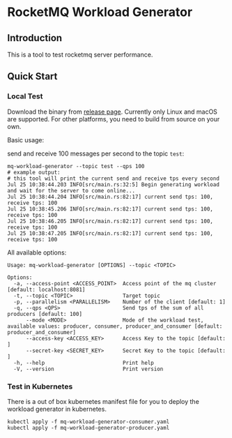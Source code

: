 # RocketMQ Workload Generator

## Introduction

This is a tool to test rocketmq server performance.

## Quick Start

### Local Test

Download the binary from [release page](https://github.com/ShadowySpirits/mq-workload-generator/releases). Currently only Linux and macOS are supported. For other platforms, you need to build from source on your own.

Basic usage:

send and receive 100 messages per second to the topic `test`:

```shell
mq-workload-generator --topic test --qps 100
# example output: 
# this tool will print the current send and receive tps every second
Jul 25 10:38:44.203 INFO[src/main.rs:32:5] Begin generating workload and wait for the server to come online...
Jul 25 10:38:44.204 INFO[src/main.rs:82:17] current send tps: 100, receive tps: 100
Jul 25 10:38:45.206 INFO[src/main.rs:82:17] current send tps: 100, receive tps: 100
Jul 25 10:38:46.205 INFO[src/main.rs:82:17] current send tps: 100, receive tps: 100
Jul 25 10:38:47.205 INFO[src/main.rs:82:17] current send tps: 100, receive tps: 100
```

All available options:

```shell
Usage: mq-workload-generator [OPTIONS] --topic <TOPIC>

Options:
  -a, --access-point <ACCESS_POINT>  Access point of the mq cluster [default: localhost:8081]
  -t, --topic <TOPIC>                Target topic
  -p, --parallelism <PARALLELISM>    Number of the client [default: 1]
  -q, --qps <QPS>                    Send tps of the sum of all producers [default: 100]
      --mode <MODE>                  Mode of the workload test, available values: producer, consumer, producer_and_consumer [default: producer_and_consumer]
      --access-key <ACCESS_KEY>      Access Key to the topic [default: ]
      --secret-key <SECRET_KEY>      Secret Key to the topic [default: ]
  -h, --help                         Print help
  -V, --version                      Print version
```

### Test in Kubernetes

There is a out of box kubernetes manifest file for you to deploy the workload generator in kubernetes.

```shell
kubectl apply -f mq-workload-generator-consumer.yaml
kubectl apply -f mq-workload-generator-producer.yaml
```